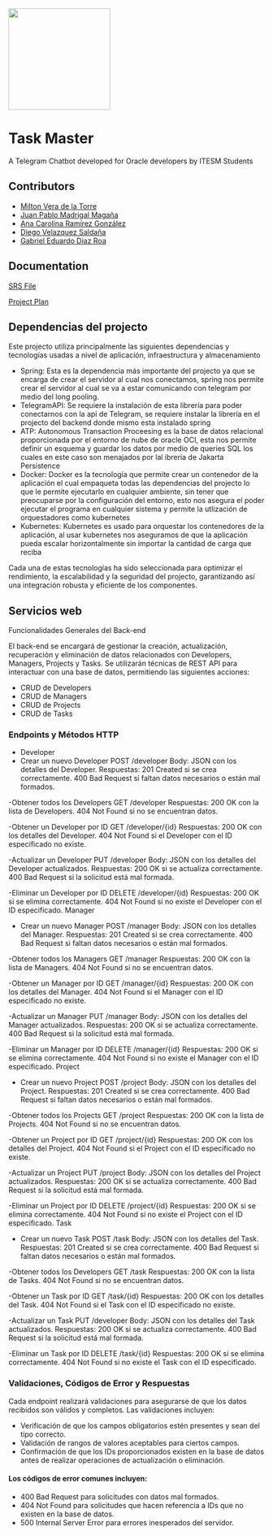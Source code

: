 <img src='https://javier.rodriguez.org.mx/itesm/2014/simbolo-tec-black.png' width="200">


# Task Master

A Telegram Chatbot developed for Oracle developers by ITESM Students

## Contributors

 - [Milton Vera de la Torre](https://github.com/MiltonVeraTorre)
 - [Juan Pablo Madrigal Magaña](https://github.com/JuanPabloMadrigal)
 - [Ana Carolina Ramírez González](https://github.com/Caroramirezz)
 - [Diego Velazquez Saldaña](https://github.com/diegovelsal)
 - [Gabriel Eduardo Diaz Roa](https://github.com/A00833574)


## Documentation

[SRS File](/documentacion/SRS.pdf)

[Project Plan](/documentacion/Plan_de_Projecto.pdf)

## Dependencias del projecto

Este projecto utiliza principalmente las siguientes dependencias y tecnologías usadas a nivel de aplicación, infraestructura y almacenamiento

- Spring: Esta es la dependencia más importante del projecto ya que se encarga de crear el servidor al cual nos conectamos, spring nos permite crear el servidor al cual se va a estar comunicando con telegram por medio del long pooling.
- TelegramAPI: Se requiere la instalación de esta librería para poder conectarnos con la api de Telegram, se requiere instalar la librería en el projecto del backend donde mismo esta instalado spring
- ATP: Autonomous Transaction Proceesing es la base de datos relacional proporcionada por el entorno de nube de oracle OCI, esta nos permite definir un esquema y guardar los datos por medio de queries SQL los cuales en este caso son menajados por lal ibreria de Jakarta Persistence
- Docker: Docker es la tecnología que permite crear un contenedor de la aplicación el cual empaqueta todas las dependencias del projecto lo que le permite ejecutarlo en cualquier ambiente, sin tener que preocuparse por la configuración del entorno, esto nos asegura el poder ejecutar el programa en cualquier sistema y permite la utlización de orquestadores como kubernetes
- Kubernetes: Kubernetes es usado para orquestar los contenedores de la aplicación, al usar kubernetes nos aseguramos de que la aplicación pueda escalar horizontalmente sin importar la cantidad de carga que reciba

Cada una de estas tecnologías ha sido seleccionada para optimizar el rendimiento, la escalabilidad y la seguridad del projecto, garantizando así una integración robusta y eficiente de los componentes.

## Servicios web

Funcionalidades Generales del Back-end

El back-end se encargará de gestionar la creación, actualización, recuperación y eliminación de datos relacionados con Developers, Managers, Projects y Tasks. Se utilizarán técnicas de REST API para interactuar con una base de datos, permitiendo las siguientes acciones:

- CRUD de Developers
- CRUD de Managers
- CRUD de Projects
- CRUD de Tasks

### Endpoints y Métodos HTTP

- Developer
 - Crear un nuevo Developer
    POST /developer
    Body: JSON con los detalles del Developer.
    Respuestas:
     201 Created si se crea correctamente.
     400 Bad Request si faltan datos necesarios o están mal formados.
   
  -Obtener todos los Developers
    GET /developer
    Respuestas:
     200 OK con la lista de Developers.
     404 Not Found si no se encuentran datos.
     
  -Obtener un Developer por ID
    GET /developer/{id}
    Respuestas:
     200 OK con los detalles del Developer.
     404 Not Found si el Developer con el ID especificado no existe.
     
   -Actualizar un Developer
     PUT /developer
     Body: JSON con los detalles del Developer actualizados.
     Respuestas:
      200 OK si se actualiza correctamente.
      400 Bad Request si la solicitud está mal formada.
      
   -Eliminar un Developer por ID
     DELETE /developer/{id}
     Respuestas:
      200 OK si se elimina correctamente.
      404 Not Found si no existe el Developer con el ID especificado.
Manager
 - Crear un nuevo Manager
    POST /manager
    Body: JSON con los detalles del Manager.
    Respuestas:
     201 Created si se crea correctamente.
     400 Bad Request si faltan datos necesarios o están mal formados.
   
  -Obtener todos los Managers
    GET /manager
    Respuestas:
     200 OK con la lista de Managers.
     404 Not Found si no se encuentran datos.
     
  -Obtener un Manager por ID
    GET /manager/{id}
    Respuestas:
     200 OK con los detalles del Manager.
     404 Not Found si el Manager con el ID especificado no existe.
     
   -Actualizar un Manager
     PUT /manager
     Body: JSON con los detalles del Manager actualizados.
     Respuestas:
      200 OK si se actualiza correctamente.
      400 Bad Request si la solicitud está mal formada.
      
   -Eliminar un Manager por ID
     DELETE /manager/{id}
     Respuestas:
      200 OK si se elimina correctamente.
      404 Not Found si no existe el Manager con el ID especificado.
Project
 - Crear un nuevo Project
    POST /project
    Body: JSON con los detalles del Project.
    Respuestas:
     201 Created si se crea correctamente.
     400 Bad Request si faltan datos necesarios o están mal formados.
   
  -Obtener todos los Projects
    GET /project
    Respuestas:
     200 OK con la lista de Projects.
     404 Not Found si no se encuentran datos.
     
  -Obtener un Project por ID
    GET /project/{id}
    Respuestas:
     200 OK con los detalles del Project.
     404 Not Found si el Project con el ID especificado no existe.
     
   -Actualizar un Project
     PUT /project
     Body: JSON con los detalles del Project actualizados.
     Respuestas:
      200 OK si se actualiza correctamente.
      400 Bad Request si la solicitud está mal formada.
      
   -Eliminar un Project por ID
     DELETE /project/{id}
     Respuestas:
      200 OK si se elimina correctamente.
      404 Not Found si no existe el Project con el ID especificado.
Task
 - Crear un nuevo Task
    POST /task
    Body: JSON con los detalles del Task.
    Respuestas:
     201 Created si se crea correctamente.
     400 Bad Request si faltan datos necesarios o están mal formados.
   
  -Obtener todos los Developers
    GET /task
    Respuestas:
     200 OK con la lista de Tasks.
     404 Not Found si no se encuentran datos.
     
  -Obtener un Task por ID
    GET /task/{id}
    Respuestas:
     200 OK con los detalles del Task.
     404 Not Found si el Task con el ID especificado no existe.
     
   -Actualizar un Task
     PUT /developer
     Body: JSON con los detalles del Task actualizados.
     Respuestas:
      200 OK si se actualiza correctamente.
      400 Bad Request si la solicitud está mal formada.
      
   -Eliminar un Task por ID
     DELETE /task/{id}
     Respuestas:
      200 OK si se elimina correctamente.
      404 Not Found si no existe el Task con el ID especificado.



### Validaciones, Códigos de Error y Respuestas

Cada endpoint realizará validaciones para asegurarse de que los datos recibidos son válidos y completos. Las validaciones incluyen:

- Verificación de que los campos obligatorios estén presentes y sean del tipo correcto.
- Validación de rangos de valores aceptables para ciertos campos.
- Confirmación de que los IDs proporcionados existen en la base de datos antes de realizar operaciones de actualización o eliminación.

#### Los códigos de error comunes incluyen:

- 400 Bad Request para solicitudes con datos mal formados.
- 404 Not Found para solicitudes que hacen referencia a IDs que no existen en la base de datos.
- 500 Internal Server Error para errores inesperados del servidor.
